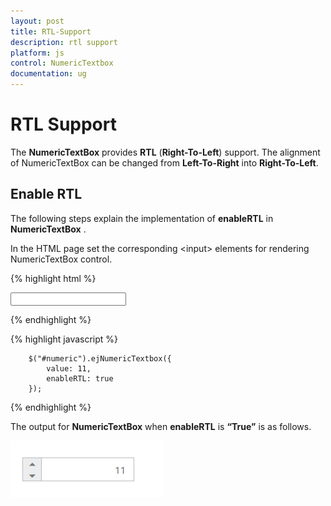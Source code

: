```yaml
---
layout: post
title: RTL-Support
description: rtl support
platform: js
control: NumericTextbox
documentation: ug
---
```


# RTL Support

The **NumericTextBox** provides **RTL** (**Right-To-Left**) support. The alignment of NumericTextBox can be changed from **Left-To-Right** into **Right-To-Left**.

## Enable RTL

The following steps explain the implementation of **enableRTL** in **NumericTextBox** .

In the HTML page set the corresponding &lt;input&gt; elements for rendering NumericTextBox control.

{% highlight html %}

<input id="numeric" type="text" />
	
{% endhighlight %}

{% highlight javascript %}


	    $("#numeric").ejNumericTextbox({
            value: 11,
            enableRTL: true
        });        


{% endhighlight %}


The output for **NumericTextBox** when **enableRTL** is **“True”** is as follows. 

![](/js/NumericTextBox/RTL-Support_images/RTL-Support_img1.png) 


